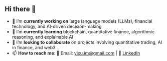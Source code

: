 <!--
**KidultXy/KidultXy** is a ✨ _special_ ✨ repository because its `README.md` (this file) appears on your GitHub profile.

Here are some ideas to get you started:

- 🔭 I’m currently working on ...
- 🌱 I’m currently learning ...
- 👯 I’m looking to collaborate on ...
- 🤔 I’m looking for help with ...
- 💬 Ask me about ...
- 📫 How to reach me: ...
- 😄 Pronouns: ...
- ⚡ Fun fact: ...
-->
## Hi there 👋
- 🔭 I’m **currently working on** large language models (LLMs), financial technology, and AI-driven decision-making
- 🌱 I’m **currently learning** blockchain, quantitative finance, algorithmic reasoning, and explainable AI
- 👯 I’m **looking to collaborate** on projects involving quantitative trading, AI in finance, and web3
- 📫 **How to reach me**: 📧 Email: [yixu.im@gmail.com](mailto:yixu.im@gmail.com) | 🔗 [LinkedIn](https://www.linkedin.com/in/xuyi-fiona/ )
